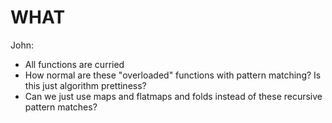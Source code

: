 # WHAT

John:
- All functions are curried
- How normal are these "overloaded" functions with pattern matching? Is this just algorithm prettiness?
- Can we just use maps and flatmaps and folds instead of these recursive pattern matches?

